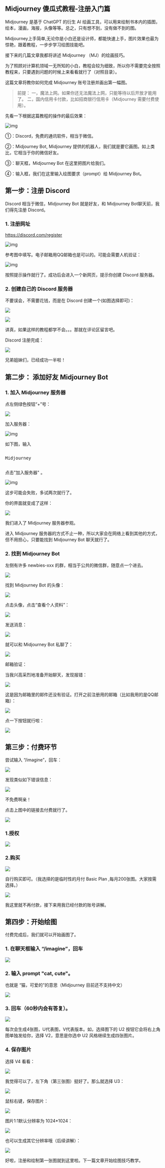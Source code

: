 ## Midjourney 傻瓜式教程-注册入门篇

Midjourney  是基于 ChatGPT 的衍生 AI 绘画工具，可以用来绘制书本内的插图，绘本，漫画，海报，头像等等。总之，只有想不到，没有做不到的图。

Midjourney上手简单,无论你是小白还是设计师，都能快速上手，图片效果也最为惊艳，跟着教程，一步步学习绘图技能吧。

接下来的几篇文章我都将讲述 Midjourney （MJ）的绘画技巧。

为了照顾对计算机领域一无所知的小白，教程会较为细致，所以你不需要完全按照教程来，只要遇到问题的时候上来看看就行了（对照目录）。

这篇文章将教你如何完成 Midjourney 账号注册并画出第一幅图。

> 前提：
> 一，魔法上网。如果你还无法魔法上网，只能等待以后开放才能用了。
> 二，国内信用卡付款，比如招商银行信用卡（Midjourney 需要付费使用）。

先看一下根据这篇教程的操作的最后效果：

![img](https://picx.zhimg.com/80/v2-54ac4dde22daa805e7a231edfef58407_720w.png?source=d16d100b)

①：Discord，免费的通讯软件，相当于微信。

②：Midjourney Bot, Midjourney 提供的机器人，我们就是要它画图。如上类比，它相当于你的微信好友。

③：聊天框，Midjourney Bot 在这里把图片给我们。

④：输入框，我们在这里输入绘图要求（prompt）给 Midjourney Bot。

## 第一步：注册 Discord

Discord 相当于微信，Midjourney Bot 就是好友，和 Midjourney Bot聊天前，我们得先注册 Discord。

### 1. 注册网址

https://discord.com/register

![img](https://picx.zhimg.com/80/v2-58da55b5d0db7162530bc7204c141c96_720w.png?source=d16d100b)

参考图中填写。电子邮箱用QQ邮箱也是可以的。可能会需要人机验证：

![img](https://picx.zhimg.com/80/v2-a80718b5667ce2296d94c9486cd99342_720w.png?source=d16d100b)

按照提示操作就行了。成功后会进入一个新网页，提示你创建 Discord 服务器。

### 2. 创建自己的 Discord 服务器

不要误会，不需要花钱，而是在 Discord 创建一个(如图选择即可)：

![](https://picx.zhimg.com/80/v2-bcc0f56c6febbfd3a462393799f958d2_720w.png?source=d16d100b)


![](https://picx.zhimg.com/80/v2-42650cd28a3826daae13d81a499e56b0_720w.png?source=d16d100b)

讲真，如果这样的教程都学不会。。。那就在评论区留言吧。

Discord 注册完成：

![](https://pic1.zhimg.com/80/v2-6c932366e571e3a97ef18c2237d6ede9_720w.png?source=d16d100b)

兄弟姐妹们，已经成功一半啦！

## 第二步： 添加好友 Midjourney Bot

### 1. 加入 Midjourney 服务器

点左侧绿色按钮“+”号：

![](https://picx.zhimg.com/80/v2-78e22752315f3d5075febc96e02b4e53_720w.png?source=d16d100b)

加入服务器：

![img](https://picx.zhimg.com/80/v2-38841d8e0f96d1d89f49d58a367f7389_720w.png?source=d16d100b)

如下图，输入

<pre class="public-DraftStyleDefault-pre" data-offset-key="8gf67-0-0"><pre class="Editable-styled" data-block="true" data-editor="ct67v" data-offset-key="8gf67-0-0"><div data-offset-key="8gf67-0-0" class="public-DraftStyleDefault-block public-DraftStyleDefault-ltr"><span data-offset-key="8gf67-0-0"><span data-text="true">Midjourney </span></span></div></pre></pre>

点击"加入服务器" 。

![img](https://picx.zhimg.com/80/v2-ba754a5672b6beb17386ec6e65d6ea96_720w.png?source=d16d100b)

这步可能会失败，多试两次就行了。

你的界面就变成了这样：

![](https://picx.zhimg.com/80/v2-d259bfd7a48334e1a4dc2ee02ed43525_720w.png?source=d16d100b)

我们进入了 Midjourney 服务器参观。

进入 Midjourney 服务器的方式不止一种，所以大家会在网络上看到其他的方式，但不用担心，只要能找到 Midjourney Bot 聊天就行了。

### 2. 找到 Midjourney Bot

左侧有许多 newbies-xxx 的群，相当于公共的微信群，随意点一个进去。

![](https://picx.zhimg.com/80/v2-b8243169a486fcb366682edf4c3cdcbe_720w.png?source=d16d100b)

找到 Midjourney Bot 的头像：

![](https://picx.zhimg.com/80/v2-6bbbff3816a0ffc0744026a6ede08539_720w.png?source=d16d100b)

点击头像，点击“查看个人资料”：

![](https://picx.zhimg.com/80/v2-67c3bdbf6b49a0602b5ab587b1e5fa66_720w.png?source=d16d100b)

发送消息：

![](https://pica.zhimg.com/80/v2-44208a05b0fbc4d284e6c2f366b98c21_720w.png?source=d16d100b)

就可以和 Midjourney Bot 私聊了：

![](https://picx.zhimg.com/80/v2-25fce5235a9151f39c9fdd08cbe68dd7_720w.png?source=d16d100b)

邮箱验证：

当我兴高采烈地准备开始聊天，发现报错：

![](https://pic1.zhimg.com/80/v2-edc147a7e7e67b0e5659f46a3ad36817_720w.png?source=d16d100b)

这是因为邮箱里的邮件还没有验证。打开之前注册用的邮箱（比如我用的是QQ邮箱）：

![](https://pic1.zhimg.com/80/v2-95072715c48b372869d83d6f3fd3c072_720w.png?source=d16d100b)

点一下按钮就行啦：

![](https://picx.zhimg.com/80/v2-7c8ef8a26949e9927f2ce8a0aedd450e_720w.png?source=d16d100b)


## 第三步：付费环节

尝试输入 “/imagine”，回车：

![](https://pic1.zhimg.com/80/v2-9377eec4c2108a1b9827d337048f9d74_720w.png?source=d16d100b)

发现类似如下错误信息：

![](https://pic1.zhimg.com/80/v2-0d7b5f2a5c3835ecce5ef0cb58ed235a_720w.png?source=d16d100b)

不免费啊亲！

点击上图中的链接去付费就行了。

![](https://pic1.zhimg.com/80/v2-65587980c791c63703610e054666e0e0_720w.png?source=d16d100b)

### 1.授权

![](https://picx.zhimg.com/80/v2-04e5f1df83ed95aeac220f9213eca23b_720w.png?source=d16d100b)

### 2.购买

![](https://picx.zhimg.com/80/v2-b00c60f3ef797dafa2f386fbc36c8b21_720w.png?source=d16d100b)

自行购买即可。（我选择的是临时性的月付 Basic Plan ,每月200张图。大家按需选择。）

![](https://picx.zhimg.com/80/v2-210d87a48d8acb6573854f5f4463fd7c_720w.png?source=d16d100b)

我这里就不再付款，接下来用我已经付款的账号讲解。

## 第四步：开始绘图

付费完成后，我们就可以开始画图了。

### 1. 在聊天框输入 “/imagine”，回车

![](https://picx.zhimg.com/80/v2-f0738d168a264f81e45deace78fac821_720w.png?source=d16d100b)


### 2. 输入 prompt "cat, cute"。

也就是 “猫，可爱的”的意思（Midjourney 目前还不支持中文）

![](https://pic1.zhimg.com/80/v2-195240d24d116a0233e568c11739e53a_720w.png?source=d16d100b)


### 3. 回车（60秒内会有答复）。

![](https://pic1.zhimg.com/80/v2-56125e125d834947477ac9e1a1d759f2_720w.png?source=d16d100b)

每次会生成4张图，U代表图，V代表版本。如，选择图下的 U2 按钮它会将右上角图单独发给你，选择 V2，意思是你选中 U2 风格继续生成四张图片。

### 4. 保存图片

选择 V4 看看：

![](https://pic1.zhimg.com/80/v2-8d6d2aa8543b346de867cb5429eba36b_720w.png?source=d16d100b)

我觉得可以了，左下角（第三张图）挺好了。那么就选择 U3：

![](https://pic1.zhimg.com/80/v2-59e8ce53c7dc3bedb1c2a39d53b4c352_720w.png?source=d16d100b)

鼠标右键，保存图片：

![](https://picx.zhimg.com/80/v2-0a4deb49aaab856533a077b385009e17_720w.png?source=d16d100b)

图片1:1默认分辨率为 1024*1024：

![](https://pic1.zhimg.com/80/v2-65fd2f227926e8703a3da317f98db83e_720w.png?source=d16d100b)

也可以生成其它分辨率哦（后续讲解）：

![](https://pica.zhimg.com/80/v2-e66b6f693b6e3bbf9d95444da070d317_720w.png?source=d16d100b)

好啦，注册和绘制第一张图就到这里啦。下一篇文章开始绘图技巧教学。
